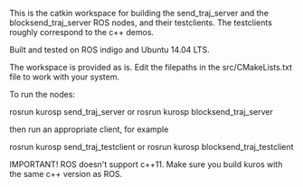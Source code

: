 This is the catkin workspace for building the send_traj_server and the blocksend_traj_server ROS nodes, and their testclients. The testclients roughly correspond to the c++ demos.

Built and tested on ROS indigo and Ubuntu 14.04 LTS.

The workspace is provided as is. Edit the filepaths in the src/CMakeLists.txt file to work with your system.

To run the nodes:

rosrun kurosp send_traj_server
or
rosrun kurosp blocksend_traj_server

then run an appropriate client, for example

rosrun kurosp send_traj_testclient
or
rosrun kurosp blocksend_traj_testclient

IMPORTANT! ROS doesn't support c++11. Make sure you build kuros with the same c++ version as ROS.
